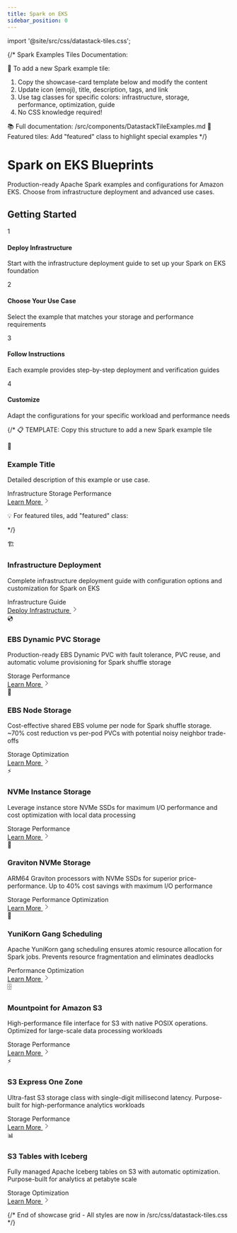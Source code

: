 ```yaml
---
title: Spark on EKS
sidebar_position: 0
---
```


import '@site/src/css/datastack-tiles.css';

{/*
  Spark Examples Tiles Documentation:

  🎯 To add a new Spark example tile:
  1. Copy the showcase-card template below and modify the content
  2. Update icon (emoji), title, description, tags, and link
  3. Use tag classes for specific colors: infrastructure, storage, performance, optimization, guide
  4. No CSS knowledge required!

  📚 Full documentation: /src/components/DatastackTileExamples.md
  🌟 Featured tiles: Add "featured" class to highlight special examples
*/}

# Spark on EKS Blueprints

Production-ready Apache Spark examples and configurations for Amazon EKS. Choose from infrastructure deployment and advanced use cases.

<div className="getting-started-header">

## Getting Started

<div className="steps-grid">

<div className="step-card">
<div className="step-number">1</div>
<div className="step-content">
<h4>Deploy Infrastructure</h4>
<p>Start with the infrastructure deployment guide to set up your Spark on EKS foundation</p>
</div>
</div>

<div className="step-card">
<div className="step-number">2</div>
<div className="step-content">
<h4>Choose Your Use Case</h4>
<p>Select the example that matches your storage and performance requirements</p>
</div>
</div>

<div className="step-card">
<div className="step-number">3</div>
<div className="step-content">
<h4>Follow Instructions</h4>
<p>Each example provides step-by-step deployment and verification guides</p>
</div>
</div>

<div className="step-card">
<div className="step-number">4</div>
<div className="step-content">
<h4>Customize</h4>
<p>Adapt the configurations for your specific workload and performance needs</p>
</div>
</div>

</div>

</div>

<div className="showcase-grid">

{/*
  📋 TEMPLATE: Copy this structure to add a new Spark example tile

  <div className="showcase-card">
  <div className="showcase-header">
  <div className="showcase-icon">🎯</div>
  <div className="showcase-content">
  <h3>Example Title</h3>
  <p className="showcase-description">Detailed description of this example or use case.</p>
  </div>
  </div>
  <div className="showcase-tags">
  <span className="tag infrastructure">Infrastructure</span>
  <span className="tag storage">Storage</span>
  <span className="tag performance">Performance</span>
  </div>
  <div className="showcase-footer">
  <a href="/data-on-eks/docs/datastacks/spark-on-eks/example/" className="showcase-link">
  <span>Learn More</span>
  <svg className="arrow-icon" width="16" height="16" viewBox="0 0 16 16" fill="none">
  <path d="M6 3l5 5-5 5" stroke="currentColor" strokeWidth="2" strokeLinecap="round" strokeLinejoin="round"/>
  </svg>
  </a>
  </div>
  </div>

  💡 For featured tiles, add "featured" class: <div className="showcase-card featured">
*/}

<div className="showcase-card featured">
<div className="showcase-header">
<div className="showcase-icon">🏗️</div>
<div className="showcase-content">
<h3>Infrastructure Deployment</h3>
<p className="showcase-description">Complete infrastructure deployment guide with configuration options and customization for Spark on EKS</p>
</div>
</div>
<div className="showcase-tags">
<span className="tag infrastructure">Infrastructure</span>
<span className="tag guide">Guide</span>
</div>
<div className="showcase-footer">
<a href="/data-on-eks/docs/datastacks/spark-on-eks/infra" className="showcase-link">
<span>Deploy Infrastructure</span>
<svg className="arrow-icon" width="16" height="16" viewBox="0 0 16 16" fill="none">
<path d="M6 3l5 5-5 5" stroke="currentColor" strokeWidth="2" strokeLinecap="round" strokeLinejoin="round"/>
</svg>
</a>
</div>
</div>

<div className="showcase-card">
<div className="showcase-header">
<div className="showcase-icon">💿</div>
<div className="showcase-content">
<h3>EBS Dynamic PVC Storage</h3>
<p className="showcase-description">Production-ready EBS Dynamic PVC with fault tolerance, PVC reuse, and automatic volume provisioning for Spark shuffle storage</p>
</div>
</div>
<div className="showcase-tags">
<span className="tag storage">Storage</span>
<span className="tag performance">Performance</span>
</div>
<div className="showcase-footer">
<a href="/data-on-eks/docs/datastacks/spark-on-eks/ebs-pvc-storage" className="showcase-link">
<span>Learn More</span>
<svg className="arrow-icon" width="16" height="16" viewBox="0 0 16 16" fill="none">
<path d="M6 3l5 5-5 5" stroke="currentColor" strokeWidth="2" strokeLinecap="round" strokeLinejoin="round"/>
</svg>
</a>
</div>
</div>

<div className="showcase-card">
<div className="showcase-header">
<div className="showcase-icon">💾</div>
<div className="showcase-content">
<h3>EBS Node Storage</h3>
<p className="showcase-description">Cost-effective shared EBS volume per node for Spark shuffle storage. ~70% cost reduction vs per-pod PVCs with potential noisy neighbor trade-offs</p>
</div>
</div>
<div className="showcase-tags">
<span className="tag storage">Storage</span>
<span className="tag optimization">Optimization</span>
</div>
<div className="showcase-footer">
<a href="/data-on-eks/docs/datastacks/spark-on-eks/ebs-node-storage" className="showcase-link">
<span>Learn More</span>
<svg className="arrow-icon" width="16" height="16" viewBox="0 0 16 16" fill="none">
<path d="M6 3l5 5-5 5" stroke="currentColor" strokeWidth="2" strokeLinecap="round" strokeLinejoin="round"/>
</svg>
</a>
</div>
</div>

<div className="showcase-card">
<div className="showcase-header">
<div className="showcase-icon">⚡</div>
<div className="showcase-content">
<h3>NVMe Instance Storage</h3>
<p className="showcase-description">Leverage instance store NVMe SSDs for maximum I/O performance and cost optimization with local data processing</p>
</div>
</div>
<div className="showcase-tags">
<span className="tag storage">Storage</span>
<span className="tag performance">Performance</span>
</div>
<div className="showcase-footer">
<a href="/data-on-eks/docs/datastacks/spark-on-eks/nvme-storage" className="showcase-link">
<span>Learn More</span>
<svg className="arrow-icon" width="16" height="16" viewBox="0 0 16 16" fill="none">
<path d="M6 3l5 5-5 5" stroke="currentColor" strokeWidth="2" strokeLinecap="round" strokeLinejoin="round"/>
</svg>
</a>
</div>
</div>

<div className="showcase-card featured">
<div className="showcase-header">
<div className="showcase-icon">🚀</div>
<div className="showcase-content">
<h3>Graviton NVMe Storage</h3>
<p className="showcase-description">ARM64 Graviton processors with NVMe SSDs for superior price-performance. Up to 40% cost savings with maximum I/O performance</p>
</div>
</div>
<div className="showcase-tags">
<span className="tag storage">Storage</span>
<span className="tag performance">Performance</span>
<span className="tag optimization">Optimization</span>
</div>
<div className="showcase-footer">
<a href="/data-on-eks/docs/datastacks/spark-on-eks/nvme-storage-graviton" className="showcase-link">
<span>Learn More</span>
<svg className="arrow-icon" width="16" height="16" viewBox="0 0 16 16" fill="none">
<path d="M6 3l5 5-5 5" stroke="currentColor" strokeWidth="2" strokeLinecap="round" strokeLinejoin="round"/>
</svg>
</a>
</div>
</div>

<div className="showcase-card">
<div className="showcase-header">
<div className="showcase-icon">🎯</div>
<div className="showcase-content">
<h3>YuniKorn Gang Scheduling</h3>
<p className="showcase-description">Apache YuniKorn gang scheduling ensures atomic resource allocation for Spark jobs. Prevents resource fragmentation and eliminates deadlocks</p>
</div>
</div>
<div className="showcase-tags">
<span className="tag performance">Performance</span>
<span className="tag optimization">Optimization</span>
</div>
<div className="showcase-footer">
<a href="/data-on-eks/docs/datastacks/spark-on-eks/yunikorn-gang-scheduling" className="showcase-link">
<span>Learn More</span>
<svg className="arrow-icon" width="16" height="16" viewBox="0 0 16 16" fill="none">
<path d="M6 3l5 5-5 5" stroke="currentColor" strokeWidth="2" strokeLinecap="round" strokeLinejoin="round"/>
</svg>
</a>
</div>
</div>

<div className="showcase-card">
<div className="showcase-header">
<div className="showcase-icon">🗄️</div>
<div className="showcase-content">
<h3>Mountpoint for Amazon S3</h3>
<p className="showcase-description">High-performance file interface for S3 with native POSIX operations. Optimized for large-scale data processing workloads</p>
</div>
</div>
<div className="showcase-tags">
<span className="tag storage">Storage</span>
<span className="tag performance">Performance</span>
</div>
<div className="showcase-footer">
<a href="/data-on-eks/docs/datastacks/spark-on-eks/mountpoint-s3" className="showcase-link">
<span>Learn More</span>
<svg className="arrow-icon" width="16" height="16" viewBox="0 0 16 16" fill="none">
<path d="M6 3l5 5-5 5" stroke="currentColor" strokeWidth="2" strokeLinecap="round" strokeLinejoin="round"/>
</svg>
</a>
</div>
</div>

<div className="showcase-card">
<div className="showcase-header">
<div className="showcase-icon">⚡</div>
<div className="showcase-content">
<h3>S3 Express One Zone</h3>
<p className="showcase-description">Ultra-fast S3 storage class with single-digit millisecond latency. Purpose-built for high-performance analytics workloads</p>
</div>
</div>
<div className="showcase-tags">
<span className="tag storage">Storage</span>
<span className="tag performance">Performance</span>
</div>
<div className="showcase-footer">
<a href="/data-on-eks/docs/datastacks/spark-on-eks/s3-express-one-zone" className="showcase-link">
<span>Learn More</span>
<svg className="arrow-icon" width="16" height="16" viewBox="0 0 16 16" fill="none">
<path d="M6 3l5 5-5 5" stroke="currentColor" strokeWidth="2" strokeLinecap="round" strokeLinejoin="round"/>
</svg>
</a>
</div>
</div>

<div className="showcase-card">
<div className="showcase-header">
<div className="showcase-icon">📊</div>
<div className="showcase-content">
<h3>S3 Tables with Iceberg</h3>
<p className="showcase-description">Fully managed Apache Iceberg tables on S3 with automatic optimization. Purpose-built for analytics at petabyte scale</p>
</div>
</div>
<div className="showcase-tags">
<span className="tag storage">Storage</span>
<span className="tag optimization">Optimization</span>
</div>
<div className="showcase-footer">
<a href="/data-on-eks/docs/datastacks/spark-on-eks/s3-tables" className="showcase-link">
<span>Learn More</span>
<svg className="arrow-icon" width="16" height="16" viewBox="0 0 16 16" fill="none">
<path d="M6 3l5 5-5 5" stroke="currentColor" strokeWidth="2" strokeLinecap="round" strokeLinejoin="round"/>
</svg>
</a>
</div>
</div>

</div>

{/* End of showcase grid - All styles are now in /src/css/datastack-tiles.css */}
